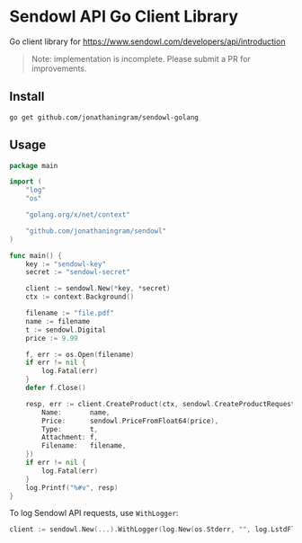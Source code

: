 # Sendowl API Go Client Library

Go client library for https://www.sendowl.com/developers/api/introduction

> Note: implementation is incomplete. Please submit a PR for improvements.

## Install

```
go get github.com/jonathaningram/sendowl-golang
```

## Usage

```go
package main

import (
	"log"
	"os"

	"golang.org/x/net/context"

	"github.com/jonathaningram/sendowl"
)

func main() {
	key := "sendowl-key"
	secret := "sendowl-secret"

	client := sendowl.New(*key, *secret)
	ctx := context.Background()

	filename := "file.pdf"
	name := filename
	t := sendowl.Digital
	price := 9.99

	f, err := os.Open(filename)
	if err != nil {
		log.Fatal(err)
	}
	defer f.Close()

	resp, err := client.CreateProduct(ctx, sendowl.CreateProductRequest{
		Name:       name,
		Price:      sendowl.PriceFromFloat64(price),
		Type:       t,
		Attachment: f,
		Filename:   filename,
	})
	if err != nil {
		log.Fatal(err)
	}
	log.Printf("%#v", resp)
}
```

To log Sendowl API requests, use `WithLogger`:

```go
client := sendowl.New(...).WithLogger(log.New(os.Stderr, "", log.LstdFlags))
```
